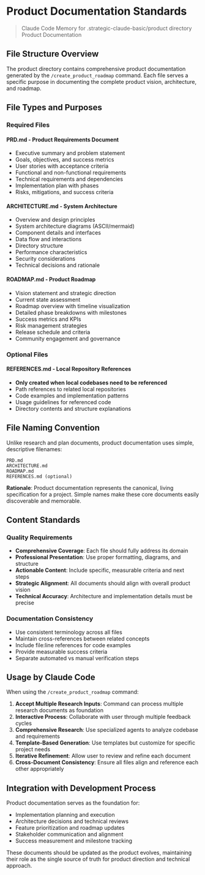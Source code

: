 # Product Documentation Standards

> Claude Code Memory for .strategic-claude-basic/product directory
> Product Documentation

## File Structure Overview

The product directory contains comprehensive product documentation generated by the `/create_product_roadmap` command. Each file serves a specific purpose in documenting the complete product vision, architecture, and roadmap.

## File Types and Purposes

### Required Files

#### **PRD.md** - Product Requirements Document
- Executive summary and problem statement
- Goals, objectives, and success metrics
- User stories with acceptance criteria
- Functional and non-functional requirements
- Technical requirements and dependencies
- Implementation plan with phases
- Risks, mitigations, and success criteria

#### **ARCHITECTURE.md** - System Architecture
- Overview and design principles
- System architecture diagrams (ASCII/mermaid)
- Component details and interfaces
- Data flow and interactions
- Directory structure
- Performance characteristics
- Security considerations
- Technical decisions and rationale

#### **ROADMAP.md** - Product Roadmap
- Vision statement and strategic direction
- Current state assessment
- Roadmap overview with timeline visualization
- Detailed phase breakdowns with milestones
- Success metrics and KPIs
- Risk management strategies
- Release schedule and criteria
- Community engagement and governance

### Optional Files

#### **REFERENCES.md** - Local Repository References
- **Only created when local codebases need to be referenced**
- Path references to related local repositories
- Code examples and implementation patterns
- Usage guidelines for referenced code
- Directory contents and structure explanations

## File Naming Convention

Unlike research and plan documents, product documentation uses simple, descriptive filenames:

```
PRD.md
ARCHITECTURE.md
ROADMAP.md
REFERENCES.md (optional)
```

**Rationale**: Product documentation represents the canonical, living specification for a project. Simple names make these core documents easily discoverable and memorable.

## Content Standards

### Quality Requirements
- **Comprehensive Coverage**: Each file should fully address its domain
- **Professional Presentation**: Use proper formatting, diagrams, and structure
- **Actionable Content**: Include specific, measurable criteria and next steps
- **Strategic Alignment**: All documents should align with overall product vision
- **Technical Accuracy**: Architecture and implementation details must be precise

### Documentation Consistency
- Use consistent terminology across all files
- Maintain cross-references between related concepts
- Include file:line references for code examples
- Provide measurable success criteria
- Separate automated vs manual verification steps

## Usage by Claude Code

When using the `/create_product_roadmap` command:

1. **Accept Multiple Research Inputs**: Command can process multiple research documents as foundation
2. **Interactive Process**: Collaborate with user through multiple feedback cycles
3. **Comprehensive Research**: Use specialized agents to analyze codebase and requirements
4. **Template-Based Generation**: Use templates but customize for specific project needs
5. **Iterative Refinement**: Allow user to review and refine each document
6. **Cross-Document Consistency**: Ensure all files align and reference each other appropriately

## Integration with Development Process

Product documentation serves as the foundation for:
- Implementation planning and execution
- Architecture decisions and technical reviews
- Feature prioritization and roadmap updates
- Stakeholder communication and alignment
- Success measurement and milestone tracking

These documents should be updated as the product evolves, maintaining their role as the single source of truth for product direction and technical approach.
